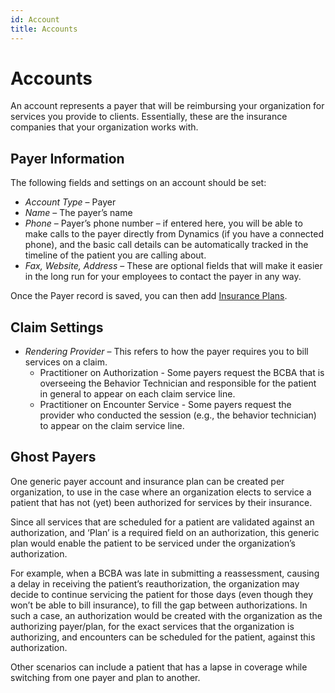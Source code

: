 ```yaml
---
id: Account
title: Accounts
---
```

# Accounts
An account represents a payer that will be reimbursing your organization for services you provide to clients. Essentially, these are the insurance companies that your organization works with. 

## Payer Information

The following fields and settings on an account should be set:

- *Account Type* – Payer
- *Name* – The payer’s name
- *Phone* – Payer’s phone number – if entered here, you will be able to make calls to the payer directly from Dynamics (if you have a connected phone), and the basic call details can be automatically tracked in the timeline of the patient you are calling about.
- *Fax, Website, Address* – These are optional fields that will make it easier in the long run for your employees to contact the payer in any way. 

Once the Payer record is saved, you can then add [Insurance Plans](../AdminSetup/InsurancePlan.md).

## Claim Settings
- *Rendering Provider* – This refers to how the payer requires you to bill services on a claim. 
    - Practitioner on Authorization - Some payers request the BCBA that is overseeing the Behavior Technician and responsible for the patient in general to appear on each claim service line.
    - Practitioner on Encounter Service - Some payers request the provider who conducted the session (e.g., the behavior technician) to appear on the claim service line.

## Ghost Payers
One generic payer account and insurance plan can be created per organization, to use in the case where an organization elects to service a patient that has not (yet) been authorized for services by their insurance. 

Since all services that are scheduled for a patient are validated against an authorization, and ‘Plan’ is a required field on an authorization, this generic plan would enable the patient to be serviced under the organization’s authorization.

For example, when a BCBA was late in submitting a reassessment, causing a delay in receiving the patient’s reauthorization, the organization may decide to continue servicing the patient for those days (even though they won’t be able to bill insurance), to fill the gap between authorizations. In such a case, an authorization would be created with the organization as the authorizing payer/plan, for the exact services that the organization is authorizing, and encounters can be scheduled for the patient, against this authorization. 

Other scenarios can include a patient that has a lapse in coverage while switching from one payer and plan to another. 

